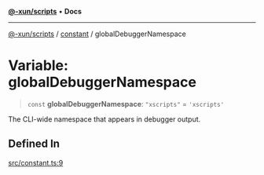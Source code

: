[**@-xun/scripts**](../../README.md) • **Docs**

---

[@-xun/scripts](../../README.md) / [constant](../README.md) / globalDebuggerNamespace

# Variable: globalDebuggerNamespace

> `const` **globalDebuggerNamespace**: `"xscripts"` = `'xscripts'`

The CLI-wide namespace that appears in debugger output.

## Defined In

[src/constant.ts:9](https://github.com/Xunnamius/xscripts/blob/e9f020c2a756a49be6cdccf55d88b926dd2645e9/src/constant.ts#L9)
